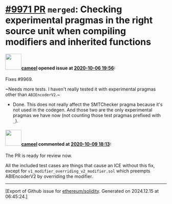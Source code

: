 # [\#9971 PR](https://github.com/ethereum/solidity/pull/9971) `merged`: Checking experimental pragmas in the right source unit when compiling modifiers and inherited functions

#### <img src="https://avatars.githubusercontent.com/u/137030?v=4" width="50">[cameel](https://github.com/cameel) opened issue at [2020-10-06 19:56](https://github.com/ethereum/solidity/pull/9971):

Fixes #9969.

~Needs more tests. I haven't really tested it with experimental pragmas other than `ABIEncoderV2`.~
- Done. This does not really affect the SMTChecker pragma because it's not used in the codegen. And those two are the only experimental pragmas we have now (not counting those test pragmas prefixed with `_`).

#### <img src="https://avatars.githubusercontent.com/u/137030?v=4" width="50">[cameel](https://github.com/cameel) commented at [2020-10-09 18:13](https://github.com/ethereum/solidity/pull/9971#issuecomment-706330529):

The PR is ready for review now.

All the included test cases are things that cause an ICE without this fix, except for `v1_modifier_overriding_v2_modifier.sol` which preempts ABIEncoderV2 by overriding the modifier.


-------------------------------------------------------------------------------



[Export of Github issue for [ethereum/solidity](https://github.com/ethereum/solidity). Generated on 2024.12.15 at 06:45:24.]
